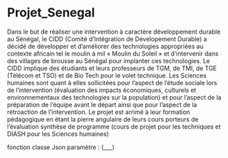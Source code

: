 # Projet_Senegal
Dans le but de réaliser une intervention à caractère développement durable au Sénégal, le CIDD (Comité d’Intégration de Dévelopement Durable) a décidé de développer et d’améliorer des technologies appropriées au contexte africain tel le moulin à mil « Moulin du Soleil » et d’intervenir dans des villages de brousse au Sénégal pour implanter ces technologies. Le CIDD implique des étudiants et leurs professeurs de TGM, de TMI, de TGE (Télécom et TSO) et de Bio Tech pour le volet technique. Les Sciences humaines sont quant à elles sollicitées pour l’aspect de l’étude sociale lors de l’intervention (évaluation des impacts économiques, culturels et environnementaux des technologies sur la population) et pour l’aspect de la préparation de l’équipe avant le départ ainsi que pour l’aspect de la rétroaction de l’intervention. Le projet est arrimé à leur formation pédagogique en étant la pierre angulaire de leurs cours porteurs de l’évaluation synthèse de programme (cours de projet pour les techniques et DIASH pour les Sciences humaines)

fonction classe Json paramètre : (,,,,,)
